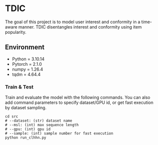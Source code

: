 # TDIC
The goal of this project is to model user interest and conformity in a time-aware manner. TDIC disentangles interest and conformity using item popularity.


## Environment
* Python = 3.10.14
* Pytorch = 2.1.0
* numpy = 1.26.4
* tqdm = 4.64.4
### Train & Test
Train and evaluate the model with the following commands.
You can also add command parameters to specify dataset/GPU id, or get fast execution by dataset sampling.

```shell
cd src
# --dataset: (str) dataset name
# --msl: (int) max sequence length
# --gpu: (int) gpu id
# --sample: (int) sample number for fast execution
python run_clhhn.py
```
